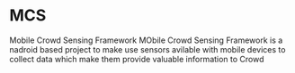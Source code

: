 # MCS
Mobile Crowd Sensing Framework
MObile Crowd Sensing Framework is a nadroid based project to make use sensors avilable with mobile devices to collect data which make them provide valuable information to Crowd
